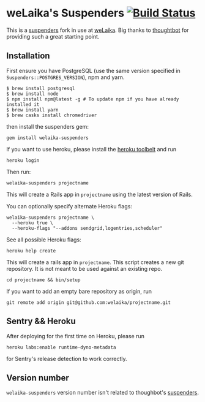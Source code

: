 # weLaika's Suspenders [![Build Status](https://travis-ci.org/welaika/welaika-suspenders.svg?branch=master)](https://travis-ci.org/welaika/welaika-suspenders)

This is a [suspenders](https://github.com/thoughtbot/suspenders) fork in use at [weLaika](http://dev.welaika.com).
Big thanks to [thoughtbot](http://thoughtbot.com/community) for providing such a great starting point.

## Installation

First ensure you have PostgreSQL (use the same version specified in `Suspenders::POSTGRES_VERSION`), npm and yarn.

    $ brew install postgresql
    $ brew install node
    $ npm install npm@latest -g # To update npm if you have already installed it
    $ brew install yarn
    $ brew casks install chromedriver

then install the suspenders gem:

    gem install welaika-suspenders

If you want to use heroku, please install the [heroku toolbelt](https://toolbelt.heroku.com/) and run

    heroku login

Then run:

    welaika-suspenders projectname

This will create a Rails app in `projectname` using the latest version of Rails.

You can optionally specify alternate Heroku flags:

    welaika-suspenders projectname \
      --heroku true \
      --heroku-flags "--addons sendgrid,logentries,scheduler"

See all possible Heroku flags:

    heroku help create

This will create a rails app in `projectname`. This script creates a
new git repository. It is not meant to be used against an existing repo.

    cd projectname && bin/setup

If you want to add an empty bare repository as origin, run

    git remote add origin git@github.com:welaika/projectname.git

## Sentry && Heroku

After deploying for the first time on Heroku, please run

`heroku labs:enable runtime-dyno-metadata`

for Sentry's release detection to work correctly.

## Version number

`welaika-suspenders` version number isn't related to thoughbot's [suspenders](https://github.com/thoughtbot/suspenders).
